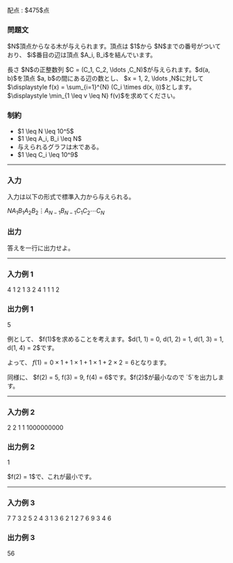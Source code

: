 
<div>

<span>

<span>

<p>
配点 : $475$点
</p>

<div>

<section>

### **問題文**

<p>
$N$頂点からなる木が与えられます。頂点は $1$から $N$までの番号がついており、 $i$番目の辺は頂点 $A_i, B_i$を結んでいます。
</p>

<p>
長さ $N$の正整数列 $C = (C_1, C_2, \ldots ,C_N)$が与えられます。$d(a, b)$を頂点 $a, b$の間にある辺の数とし、 $x = 1, 2, \ldots ,N$に対して $\displaystyle f(x) = \sum_{i=1}^{N} (C_i \times d(x, i))$とします。$\displaystyle \min_{1 \leq v \leq N} f(v)$を求めてください。
</p>

</section>

</div>

<div>

<section>

### **制約**

<ul>

<li>
$1 \leq N \leq 10^5$
</li>

<li>
$1 \leq A_i, B_i \leq N$
</li>

<li>
与えられるグラフは木である。
</li>

<li>
$1 \leq C_i \leq 10^9$
</li>

</ul>

</section>

</div>

---

<div>

<div>

<section>

### **入力**

<p>
入力は以下の形式で標準入力から与えられる。
</p>

<div>

$N$$A_1$$B_1$$A_2$$B_2$$\vdots$$A_{N - 1}$$B_{N - 1}$$C_1$$C_2$$\cdots$$C_N$
</div>

</section>

</div>

<div>

<section>

### **出力**

<p>
答えを一行に出力せよ。
</p>

</section>

</div>

</div>

---

<div>

<section>

### **入力例 1**

<div>

4
1 2
1 3
2 4
1 1 1 2

</div>

</section>

</div>

<div>

<section>

### **出力例 1**

<div>

5

</div>

<p>
例として、 $f(1)$を求めることを考えます。$d(1, 1) = 0, d(1, 2) = 1, d(1, 3) = 1, d(1, 4) = 2$です。

よって、 $f(1) = 0 \times 1 + 1 \times 1 + 1 \times 1 + 2 \times 2 = 6$となります。
</p>

<p>
同様に、 $f(2) = 5, f(3) = 9, f(4) = 6$です。$f(2)$が最小なので `5`を出力します。
</p>

</section>

</div>

---

<div>

<section>

### **入力例 2**

<div>

2
2 1
1 1000000000

</div>

</section>

</div>

<div>

<section>

### **出力例 2**

<div>

1

</div>

<p>
$f(2) = 1$で、これが最小です。
</p>

</section>

</div>

---

<div>

<section>

### **入力例 3**

<div>

7
7 3
2 5
2 4
3 1
3 6
2 1
2 7 6 9 3 4 6

</div>

</section>

</div>

<div>

<section>

### **出力例 3**

<div>

56

</div>

</section>

</div>

</span>

</span>

</div>
